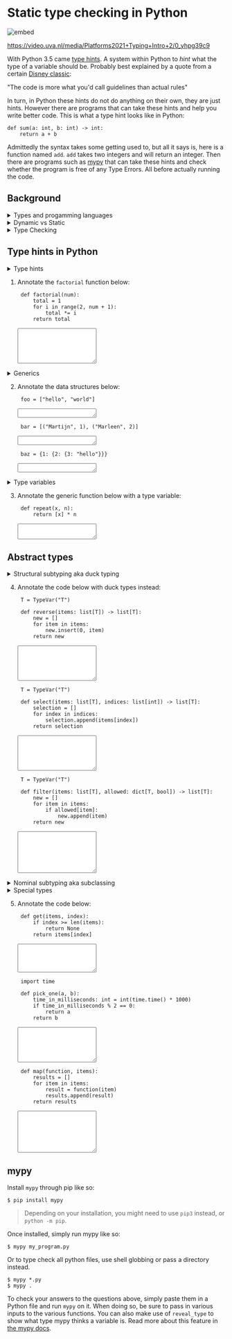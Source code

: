 # Static type checking in Python

![embed](https://api.eu.kaltura.com/p/120/sp/12000/embedIframeJs/uiconf_id/23449960/partner_id/120?iframeembed=true&playerId=kaltura_player&entry_id=0_yhpg39c9&flashvars[streamerType]=auto&amp;flashvars[localizationCode]=en_US&amp;flashvars[leadWithHTML5]=true&amp;flashvars[sideBarContainer.plugin]=true&amp;flashvars[sideBarContainer.position]=left&amp;flashvars[sideBarContainer.clickToClose]=true&amp;flashvars[chapters.plugin]=true&amp;flashvars[chapters.layout]=vertical&amp;flashvars[chapters.thumbnailRotator]=false&amp;flashvars[streamSelector.plugin]=true&amp;flashvars[EmbedPlayer.SpinnerTarget]=videoHolder&amp;flashvars[dualScreen.plugin]=true&amp;flashvars[hotspots.plugin]=1&amp;flashvars[Kaltura.addCrossoriginToIframe]=true&amp;&wid=0_fwxn08vn)

<https://video.uva.nl/media/Platforms2021+Typing+Intro+2/0_yhpg39c9>

With Python 3.5 came [type hints](https://www.python.org/dev/peps/pep-0484/). A system within Python to *hint* what the type of a variable should be. Probably best explained by a quote from a certain [Disney classic](https://www.imdb.com/title/tt0325980/):

"The code is more what you'd call guidelines than actual rules"

In turn, in Python these hints do not do anything on their own, they are just hints. However there are programs that can take these hints and help you write better code. This is what a type hint looks like in Python:


    def sum(a: int, b: int) -> int:
        return a + b


Admittedly the syntax takes some getting used to, but all it says is, here is a function named `add`. `add` takes two integers and will return an integer. Then there are programs such as [mypy](http://mypy-lang.org/) that can take these hints and check whether the program is free of any Type Errors. All before actually running the code.


## Background
<details markdown="1"><summary  markdown="span">Types and progamming languages</summary>

Different programming languages have different type systems, but why? Take a quick peek at the example below:


#### Python

![embed](https://api.eu.kaltura.com/p/120/sp/12000/embedIframeJs/uiconf_id/23449960/partner_id/120?iframeembed=true&playerId=kaltura_player&entry_id=0_d7kh0wak&flashvars[streamerType]=auto&amp;flashvars[localizationCode]=en_US&amp;flashvars[leadWithHTML5]=true&amp;flashvars[sideBarContainer.plugin]=true&amp;flashvars[sideBarContainer.position]=left&amp;flashvars[sideBarContainer.clickToClose]=true&amp;flashvars[chapters.plugin]=true&amp;flashvars[chapters.layout]=vertical&amp;flashvars[chapters.thumbnailRotator]=false&amp;flashvars[streamSelector.plugin]=true&amp;flashvars[EmbedPlayer.SpinnerTarget]=videoHolder&amp;flashvars[dualScreen.plugin]=true&amp;flashvars[hotspots.plugin]=1&amp;flashvars[Kaltura.addCrossoriginToIframe]=true&amp;&wid=0_xty7r3sb)

<https://video.uva.nl/media/Platforms2021%20Typing%20Python/0_d7kh0wak>


    def sum(items):
        total = 0
        for item in items:
            total += item
        return total


Python's approach is simple, we'll just run the code and see if it works. If `items` can be summed, then great let's do that. This all works:


    sum([1, 2])
    sum([1, 2.0])
    sum({1, 2, 3})


But this does **not**:


    sum(["hello", 1])


And worse yet, we won't know that it does not work until this code is actually run. If the code is not properly tested, then running this function might not happen until its shipped to the client. In which case... **nightmares**.


#### C

Okay, but what about other languages? Remember C?

![embed](https://api.eu.kaltura.com/p/120/sp/12000/embedIframeJs/uiconf_id/23449960/partner_id/120?iframeembed=true&playerId=kaltura_player&entry_id=0_4la7ngbg&flashvars[streamerType]=auto&amp;flashvars[localizationCode]=en_US&amp;flashvars[leadWithHTML5]=true&amp;flashvars[sideBarContainer.plugin]=true&amp;flashvars[sideBarContainer.position]=left&amp;flashvars[sideBarContainer.clickToClose]=true&amp;flashvars[chapters.plugin]=true&amp;flashvars[chapters.layout]=vertical&amp;flashvars[chapters.thumbnailRotator]=false&amp;flashvars[streamSelector.plugin]=true&amp;flashvars[EmbedPlayer.SpinnerTarget]=videoHolder&amp;flashvars[dualScreen.plugin]=true&amp;flashvars[hotspots.plugin]=1&amp;flashvars[Kaltura.addCrossoriginToIframe]=true&amp;&wid=0_sucghmat)

<https://video.uva.nl/media/Platforms2021%20Typing%20C/0_4la7ngbg>


    int sum(int items[], int n) {
        int total = 0;
        for (int i = 0; i < n; i++) {
            total += items[i];
        }
        return total;
    }


C takes a different approach, put a concrete type in front of everything and check it when trying to compile. That way we'll know up front whether the code will even run. Because this:


    float array[] = {3.0, 4.0, 5.0};
    sum(array, 3);


Will nicely throw a compile error. No chance that this code reaches the end user's desk. 

But wait, floats can be summed right? Well, tough luck. You'll need to write a new function for floats.

> For the curious, there are ways to escape C's type system through the use of casting and pointers. Most notably through the use of `void` pointers.

</details>


<details markdown="1"><summary  markdown="span">Dynamic vs Static</summary>

All programming languages have some form of type system, but when and what they do with that system varies. First, let's talk about when. There are two main forms, **static** and **dynamic**, and they are not exclusive from one another. 

#### Static

![embed](https://api.eu.kaltura.com/p/120/sp/12000/embedIframeJs/uiconf_id/23449960/partner_id/120?iframeembed=true&playerId=kaltura_player&entry_id=0_lf6czbc1&flashvars[streamerType]=auto&amp;flashvars[localizationCode]=en_US&amp;flashvars[leadWithHTML5]=true&amp;flashvars[sideBarContainer.plugin]=true&amp;flashvars[sideBarContainer.position]=left&amp;flashvars[sideBarContainer.clickToClose]=true&amp;flashvars[chapters.plugin]=true&amp;flashvars[chapters.layout]=vertical&amp;flashvars[chapters.thumbnailRotator]=false&amp;flashvars[streamSelector.plugin]=true&amp;flashvars[EmbedPlayer.SpinnerTarget]=videoHolder&amp;flashvars[dualScreen.plugin]=true&amp;flashvars[hotspots.plugin]=1&amp;flashvars[Kaltura.addCrossoriginToIframe]=true&amp;&wid=0_yzi9tqnm)

<https://video.uva.nl/media/Platforms2021%20Typing%20Static/0_lf6czbc1>

Static in this context just means before execution, that could be when compiling the code or through running a seperate type checker. For instance, C makes use of static type checking to ensure that all types operate with one another upon compilation. That way, there is no (technically, little) chance for any type errors while running the program. On top of this compilers can make use of the type information upon compilation to better optimize the resulting program. By for instance reserving precisely enough memory, as the data and their types is know up front.

#### Dynamic

![embed](https://api.eu.kaltura.com/p/120/sp/12000/embedIframeJs/uiconf_id/23449960/partner_id/120?iframeembed=true&playerId=kaltura_player&entry_id=0_bzusnwa5&flashvars[streamerType]=auto&amp;flashvars[localizationCode]=en_US&amp;flashvars[leadWithHTML5]=true&amp;flashvars[sideBarContainer.plugin]=true&amp;flashvars[sideBarContainer.position]=left&amp;flashvars[sideBarContainer.clickToClose]=true&amp;flashvars[chapters.plugin]=true&amp;flashvars[chapters.layout]=vertical&amp;flashvars[chapters.thumbnailRotator]=false&amp;flashvars[streamSelector.plugin]=true&amp;flashvars[EmbedPlayer.SpinnerTarget]=videoHolder&amp;flashvars[dualScreen.plugin]=true&amp;flashvars[hotspots.plugin]=1&amp;flashvars[Kaltura.addCrossoriginToIframe]=true&amp;&wid=0_a59l16tx)

<https://video.uva.nl/media/Platforms2021%20Typing%20Dynamic/0_bzusnwa5>

Dynamic means during execution of a program, or in runtime. A good example of a dynamic type system is Python. Values in Python do have types, there are `int`s, `list`s, `string`s, you name it. Misuse of these types will often result in an error, for instance this code:


    "hello" + [1,2,3]


Will raise a `TypeError` upon execution. But only during execution. So the information is there, and Python will protect you from weird and unexpected results, but a little late perhaps.

That said, dynamic type systems are often flexible and easy to use. As a programmer you don't have to worry about declaring types, and that means writing less code and probably easier to read code. This is a big reason as to why scripting languages such as Python, JavaScript and Bash tend to favor dynamic type systems. The flexibility in turn makes it possible to do extensive introspection, allowing the program itself to reason about types too. For instance in Python you can check the type of a variable through:


    isinstance(a, int)

</details>

<details markdown="1"><summary  markdown="span">Type Checking</summary>

Type information can be used for different things, such as optimizing programs, ensuring enough memory is available, but perhaps most important to us programmers: type checking. Ensuring that the program is free of any type errors. 

Type checking can be done both dynamically and statically. But, dynamic type checking happens while running the program and will inevitably impact performance. That is why dynamic type checking is usually only done upon execution of a line of code, to ensure no unnecessary checks are done. That execution of a line of code might be very late, and if you are not testing properly, it might just be in the hands of the end user by the time that buggy line of code finally runs.

In contrast static type checking does not need to worry about performance (as much). Afterall, this style of type checking happens in the developer's time (hence the "as much"), and not the end user's time. This enables a static type checker to do more complex type of checks and give better hints as to what is going wrong. However, to perform static type checking the information on types needs to be available before running the code. That often means that you as a programmer need to add this information. That is both a blessing and a curse. You will have to write more code, but the added information will make it easier for your co-workers or your future self to understand.

Static type checking is often preferred, and so much so that languages such as JavaScript (in the form of TypeScript) and Python have started to adopt type information to enable static type checking. 
</details>


## Type hints in Python

<details markdown="1"><summary  markdown="span">Type hints</summary>
A type hint in the simplest form looks like this:


    foo: int


All this says is, the type of the variable `foo` should be an integer. Notice how there is no initial value here. This line of code does not create a variable `foo`, all it does is add a hint that `foo`, once it exists, should be an integer. That means this will raise a `NameError`:


    $ python
    >>> foo: int
    >>> foo
    NameError: name 'foo' is not defined


It is possible to combine type hints and initialization on the same line, like so:


    foo: int = 3


That looks somewhat redundant, doesn't it? How can the *literal* `3` be anything else than an integer? This is where type inference kicks in. Tools such as `mypy` will try to infer the types of variables from their use. It is quite safe to assume type inference is possible here, so probably best to just write:


    foo = 3


Type inference does have its limitations, for instance `mypy` will not do any type inference in functions without type hints. To understand why, let's quickly look into function type hints. In the simplest form:


    def add(a: int, b: int) -> int:
        c = a + b
        return c


The syntax is relatively straight forward, using the colon (`:`) for parameter type hints, and the arrow (`->`) for the return type. Notice how the type of `c` is not annotated. It can be, but it is not needed. From the types of `a` and `b` and the `+` operation, `mypy` can infer the type of `c`. But what if we did not annotate this function. Well, in that case, `a` and `b` could be anything: `str`, `float`, `list`, you name it! This is where `mypy` draws a line, if you do not annotate a function, `mypy` will not even attempt to do type inference. Instead all variables will be of type `Any`.

What is `Any`? Well, anything really. It is an escape hatch of sorts that provides no information. Once `Any` gets involved type checking becomes rather impossible. What is `Any + int`? `Any`

</details>

1. Annotate the `factorial` function below:


        def factorial(num):
            total = 1
            for i in range(2, num + 1):
                total *= i
            return total


    <textarea name="form[q1]" rows="5" required=""></textarea>

<details markdown="1"><summary  markdown="span">Generics</summary>

Integers, floats, booleans and strings are primitive data types. Built into the language, they serve as building blocks for more complex data structures. For instance, you might need a `list` to store your data. 


    numbers: list = [1, 2, 3]
    number = numbers.pop()


Here is the catch, the type `list` does not tell *anything* about what is in the `list`. So really what we have here is a `list` containing `Any`. In this case the type of `number` would be `Any` too.

A `list` is a generic data type. It can store various types, but its operation will vary based on what you store. Simply put for a `list`, if you initially store integers in the list, you will later be able to retrieve integers from that list. This can be annotated as follows:


    numbers: list[int] = [1, 2, 3]
    number = numbers.pop()


Now `numbers` is defined as a list of integers, and through that `number` will be of type `int` too.

Let's take a quick look at `dict`. Dictionaries are generic over two types, their keys and values. This is how that can be annotated:


    grades: dict[str, int] = {"Martijn": 7, "Marleen": 8}


Tuples are an immutable data structure, once initialized it cannot be changed. So it is known up front exactly what the type of each value in the tuple is going to be. Because of this the `tuple` type can a variable amount of generic anotations with exactly as many types as there are values. Like so:

    foo: tuple[int, float] = (7, 7.2)
    bar: tuple[int, float, str] = (8, 7.9, "hello world")
    baz: tuple[int, int, int] = (1, 2, 3)


What about nested data structures?


    stats: dict[str, tuple[int, float]] = {"Martijn": (7, 7.2), "Marleen": (8, 8.1)}


Again, in most situations `mypy` can infer the types of the variables, and it is not strictly needed to annotate each data structure for type checking. That said, especially when it comes to data structures, annotations make the code easier to understand.  

</details>

2. Annotate the data structures below:

        
        foo = ["hello", "world"]
    

    <textarea name="form[q2.1]" rows="1" required=""></textarea>

        
        bar = [("Martijn", 1), ("Marleen", 2)]
    

    <textarea name="form[q2.2]" rows="1" required=""></textarea>

        
        baz = {1: {2: {3: "hello"}}}
    

    <textarea name="form[q2.3]" rows="1" required=""></textarea>

<details markdown="1"><summary  markdown="span">Type variables</summary>

Generics work through the use of type variables. In Python these variables are provided by `TypeVar` from the `typing` module. Here is how it works:


    from typing import TypeVar

    T = TypeVar('T')  # Can be anything
    N = TypeVar('N', int, float)  # Must be int or float


Type variables can be unconstraint, like `T` above. In this case `T` can be any type at all. Or type variables can be constraint, like `N` above. In which case `N` can only be an `int` or a `float`. Type variables can come in place of actual types to create for instance generic functions:


    from typing import Iterable, TypeVar

    T = TypeVar('T')

    def first(items: list[T]) -> T:
        return items[0]


`first` will return the first item in the list, but what type is returned is dependent on the list. For instance, if `first` is called like so:


    n = first([1,2,3])


Then `n` will be of type `int`. Because a `list[int]` is passed in and `T` will take on the form of `int`. `T` is what is ultimately returned from `first` and that is then why `n` is an `int`.

Type variables can be used outside generic data structures too, for instance:


    def longest(a: T, b: T) -> T:
        return a if len(a) >= len(b) else b


This function will work for any type T, and it will return that same type.

</details>

3. Annotate the generic function below with a type variable:

        
        def repeat(x, n):
            return [x] * n
    

    <textarea name="form[q3]" rows="2" required=""></textarea>

## Abstract types

<details markdown="1"><summary  markdown="span">Structural subtyping aka duck typing</summary>

So far we have looked at concrete types, such as integers, strings and lists. These types are expressive, you know exactly what you are working with. But, often these concrete types limit design. Take for instance this function:


    def sum(items: list[int]) -> int:
        total = 0
        for item in items:
            total += item
        return item


There is no reason this implementation cannot work with other types of data structures. A tuple of integers or a set of integers should work just fine, but the type hint `list[int]` will only accept a concrete `list`. This is quite unpythonic!

Looking at the implementation of `sum`, all that is needed from `items` is that it works with a for-loop. Or more precisely, the data structure needs to be iterable. In this case we only care about a property of the type, not the concrete thing. Rather, if the type we insert into the function is somewhat list-like, the function should work just fine. In comes duck typing:

> if it walks like a duck, swims like a duck, and quacks like a duck... it's a duck.

We need a type that can swim, or in our case a data structure that is iterable. Whether that happens to be a swimming duck or a swimming fish in the end, that is irrelevant here. Luckily Python's `typing` module comes with a bunch of "duck types" built-in, one of which is `Iterable` that we can use like so:


    from typing import Iterable

    def sum(items: Iterable[int]) -> int:
        total = 0
        for item in items:
            total += item
        return item


Now any calls to `sum`, whether that'd be with a `tuple` or `set`, will all pass type checks. As all of these data structures are iterable! This form of abstract types is called structural subtyping. Alternatively, and probably easier to remember: **static duck typing**. This is done through creating a subtype that only contains some structural aspect of the original type. For instance, `Iterable` is a subtype with only the method `__iter__` (Python's hidden method for iterable things). So as long as the actual type implements `__iter__` any type check will pass.

The `typing` module provides more duck types, most notably: `Sequence` and `Mapping`. `Sequence` is a duck type for anything that keeps an order and is index-able. Lists and tuples are `Sequence`s, but a `set` for instance is not.


    from typing import Sequence

    a: Sequence[int] = [1, 2, 3]  # All good
    b: Sequence[int] = (1, 2, 3)  # All good
    c: Sequence[int] = {1, 2, 3}  # Incompatible types in assignment (expression has type "Set[int]", variable has type "Sequence[int]")


`Mapping` is a generic type for structures that map one value to another, such as dictionaries for instance.


    from typing import Mapping

    a: Mapping[str, int] = {"foo": 1}  # All good


<details markdown="1"><summary  markdown="span">For the technically curious...</summary>

These abstract data types are implemented as so called `Protocols`. See this [Python Enhancement Proposal](https://www.python.org/dev/peps/pep-0544/). Through these Protocols you can define your own duck types too. For instance:


    from typing import Iterable, Protocol

    class SupportsAdd(Protocol):
        def __add__(self, other):
            pass

    def sum(items: Iterable[SupportsAdd]) -> SupportsAdd:
        total = None
        for item in items:
            if total is None:
                total = item
            else:
                total += item
        return item

    sum([1, 2, 3]) # all good
    sum([1.5, None]) # error: List item 1 has incompatible type "None"; expected "SupportsAdd"


</details>

</details>

4. Annotate the code below with duck types instead:


        T = TypeVar("T")

        def reverse(items: list[T]) -> list[T]:
            new = []
            for item in items:
                new.insert(0, item)
            return new


    <textarea name="form[q4.1]" rows="5" required=""></textarea>


        T = TypeVar("T")

        def select(items: list[T], indices: list[int]) -> list[T]:
            selection = []
            for index in indices:
                selection.append(items[index])
            return selection

    
    <textarea name="form[q4.2]" rows="5" required=""></textarea>



        T = TypeVar("T")

        def filter(items: list[T], allowed: dict[T, bool]) -> list[T]:
            new = []
            for item in items:
                if allowed[item]:
                    new.append(item)
            return new


    <textarea name="form[q4.3]" rows="6" required=""></textarea>

<details markdown="1"><summary  markdown="span">Nominal subtyping aka subclassing </summary>

Duck typing is great and all, but what if we actually do want a duck, not something that happens to act like a duck. For instance, let's say we are building a grading app and we have three user roles, `Teacher`, `Assistant` and `Student`. Implemented like so:


    class User:

    class Staff(User): pass

    class Teacher(Staff): pass

    class Assistant(Staff): pass

    class Student(User): pass


Through this we can write functions that only accept specific types of users. For instance:


    def view_grade(user: User) -> int: pass
    def add_grade(user: Staff) -> None: pass


This way the type checker will allow all three roles to view grades, but only the `Staff` roles can add a grade. This form of abstract types is called nominal subtyping, where that type or any subclass of that type is accepted.

</details>

<details markdown="1"><summary  markdown="span">Special types</summary>

There are some special cases that need special treating and you'll find these in the `typing` module! [Here are the docs](https://docs.python.org/3/library/typing.html#special-forms)

#### Union

For instance, in some cases a function might be able to cope with multiple types. Effectively one type or the other. `Union` handles this like so:


    from typing import Union

    def add(a: Union[int, float], b: Union[int, float]) -> Union[int, float]:
        return a + b


> Starting in Python 3.10, `Union[int, float]` can also be written as `int | float`

#### Optional

Sometimes it is uncertain whether a function will return a value. Let's say we are looking for the location of a needle in a haystack. It might be in the haystack, it might also not be. In case it is not, it is a common (not necessarily best) practice to return `None`. That is what `Optional` captures, either a value is returned, or `None`.


    from typing import Optional, Sequence, TypeVar

    T = TypeVar("T")

    def find_index(haystack: Sequence[T], needle: T) -> Optional[int]:
        for i, hay in enumerate(haystack):
            if hay == needle:
                return i
        return None


> `Optional[int]` is equivalant to `Union[int, None]`. In that sense, it is entirely optional to use.

#### Callable

Functions can be passed to other functions too. That is what `Callable` captures in Python.

    from typing import Callable

    def get_hashes(number: int) -> str:
        return "#" * number

    def get_stars(number: int) -> str:
        return "*" * number

    def create_pyramid(create_layer: Callable[[int], str], height) -> str:
        pyramid = ""
        for i in range(1, height + 1):
            pyramid += create_layer(i) + "\n"
        return pyramid

    print(create_pyramid(get_hashes, 5))
    print(create_pyramid(get_stars, 5))


</details>

5. Annotate the code below:

    
        def get(items, index):
            if index >= len(items):
                return None
            return items[index]
    

    <textarea name="form[q5.1]" rows="4" required=""></textarea>

    
        import time

        def pick_one(a, b):
            time_in_milliseconds: int = int(time.time() * 1000)
            if time_in_milliseconds % 2 == 0:
                return a
            return b 
    
    
    <textarea name="form[q5.2]" rows="5" required=""></textarea>

    
        def map(function, items):
            results = []
            for item in items:
                result = function(item)
                results.append(result)
            return results
    

    <textarea name="form[q5.3]" rows="6" required=""></textarea>


## mypy

Install `mypy` through pip like so:


    $ pip install mypy


> Depending on your installation, you might need to use `pip3` instead, or `python -m pip`.

Once installed, simply run mypy like so:


    $ mypy my_program.py


Or to type check all python files, use shell globbing or pass a directory instead.


    $ mypy *.py
    $ mypy .


To check your answers to the questions above, simply paste them in a Python file and run `mypy` on it. When doing so, be sure to pass in various inputs to the various functions. You can also make use of `reveal_type` to show what type mypy thinks a variable is. Read more about this feature in [the mypy docs](https://mypy.readthedocs.io/en/latest/common_issues.html?highlight=reveal_type#reveal-type).
